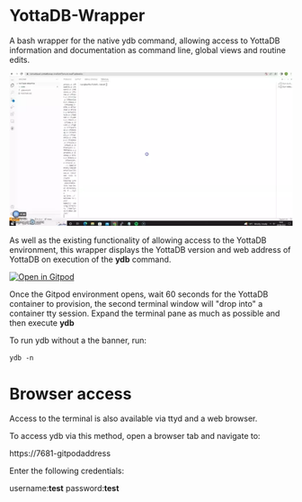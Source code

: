 # YottaDB-Wrapper

A bash wrapper for the native ydb command, allowing access to YottaDB information and documentation as command line, global views and routine edits.

![Alt text](yottadb-wrapper.webp?raw=true "Gitpod View")

As well as the existing functionality of allowing access to the YottaDB environment, this wrapper displays the YottaDB version and web address of YottaDB on execution of the **ydb** command.

[![Open in Gitpod](https://gitpod.io/button/open-in-gitpod.svg)](https://gitpod.io/#https://github.com/RamSailopal/YottaDB-Wrapper)

Once the Gitpod environment opens, wait 60 seconds for the YottaDB container to provision, the second terminal window will "drop into" a container tty session. Expand the terminal pane as much as possible and then execute **ydb**

To run ydb without a the banner, run:

    ydb -n
    
# Browser access

Access to the terminal is also available via ttyd and a web browser.

To access ydb via this method, open a browser tab and navigate to:

https://7681-gitpodaddress

Enter the following credentials:

username:**test**
password:**test**
